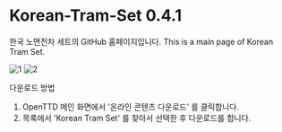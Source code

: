 # Korean-Tram-Set 0.4.1
한국 노면전차 세트의 GitHub 홈페이지입니다. This is a main page of Korean Tram Set.

![1](https://user-images.githubusercontent.com/75788864/223640678-7a81600b-4240-4e2e-93a1-0045c25c5091.png)
![2](https://user-images.githubusercontent.com/75788864/223640691-a8024259-92e4-48de-ac74-7ddc21d1c9b5.png)

다운로드 방법
  1. OpenTTD 메인 화면에서 '온라인 콘텐츠 다운로드' 를 클릭합니다.
  2. 목록에서 'Korean Tram Set' 를 찾아서 선택한 후 다운로드를 합니다.
